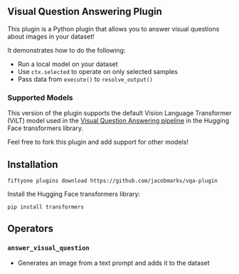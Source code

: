 ## Visual Question Answering Plugin

This plugin is a Python plugin that allows you to answer visual questions about images in your dataset!

It demonstrates how to do the following:

- Run a local model on your dataset
- Use `ctx.selected` to operate on only selected samples
- Pass data from `execute()` to `resolve_output()`

### Supported Models

This version of the plugin supports the default Vision Language Transformer (ViLT) model used in the [Visual Question Answering pipeline](https://huggingface.co/tasks/visual-question-answering) in the Hugging Face transformers library.

Feel free to fork this plugin and add support for other models!

## Installation

```shell
fiftyone plugins download https://github.com/jacobmarks/vqa-plugin
```

Install the Hugging Face transformers library:

```shell
pip install transformers
```

## Operators

### `answer_visual_question`

- Generates an image from a text prompt and adds it to the dataset
